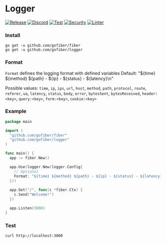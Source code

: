 # Logger

[![Release](https://img.shields.io/github/release/gofiber/logger.svg)](https://github.com/gofiber/logger/releases)
[![Discord](https://img.shields.io/badge/discord-join%20channel-7289DA)](https://gofiber.io/discord)
[![Test](https://github.com/gofiber/logger/workflows/Test/badge.svg)](https://github.com/gofiber/logger/actions?query=workflow%3ATest)
[![Security](https://github.com/gofiber/logger/workflows/Security/badge.svg)](https://github.com/gofiber/logger/actions?query=workflow%3ASecurity)
[![Linter](https://github.com/gofiber/logger/workflows/Linter/badge.svg)](https://github.com/gofiber/logger/actions?query=workflow%3ALinter)

### Install
```
go get -u github.com/gofiber/fiber
go get -u github.com/gofiber/logger
```
### Format
`Format` defines the logging format with defined variables
Default: "${time} ${method} ${path} - ${ip} - ${status} - ${latency}\n"  

Possible values: `time`, `ip`, `ips`, `url`, `host`, `method`, `path`, `protocol`, `route`, `referer`, `ua`, `latency`, `status`, `body`, `error`, `bytesSent`, `bytesReceived`, `header:<key>`, `query:<key>`, `form:<key>`, `cookie:<key>`

### Example
```go
package main

import (
  "github.com/gofiber/fiber"
  "github.com/gofiber/logger"
)

func main() {
  app := fiber.New()

  app.Use(logger.New(logger.Config{
    // Optional
    Format: "${time} ${method} ${path} - ${ip} - ${status} - ${latency}\n",
  }))
  
  app.Get("/", func(c *fiber.Ctx) {
    c.Send("Welcome!")
  })

  app.Listen(3000)
}
```
### Test
```curl
curl http://localhost:3000
```
